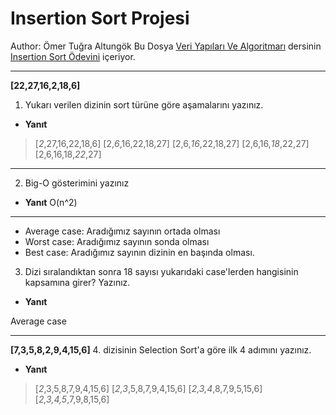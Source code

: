 # Insertion Sort Projesi
Author: Ömer Tuğra Altungök
Bu Dosya [Veri Yapıları Ve Algoritmarı](https://academy.patika.dev/courses/veri-yapilari-ve-algoritmalar) dersinin [Insertion Sort Ödevini](https://academy.patika.dev/courses/veri-yapilari-ve-algoritmalar/insertion-sort-proje) içeriyor.

***

**[22,27,16,2,18,6]**

1. Yukarı verilen dizinin sort türüne göre aşamalarını yazınız.

- **Yanıt**
>[*2*,27,16,22,18,6]
>[2,*6*,16,22,18,27]
>[2,6,*16*,22,18,27]
>[2,6,16,*18*,22,27]
>[2,6,16,18,*22*,27]

***

2. Big-O gösterimini yazınız

- **Yanıt**
 O(n^2)

***

- Average case: Aradığımız sayının ortada olması
- Worst case: Aradığımız sayının sonda olması
- Best case: Aradığımız sayının dizinin en başında olması.

3. Dizi sıralandıktan sonra 18 sayısı yukarıdaki case'lerden hangisinin kapsamına girer? Yazınız.

- **Yanıt**

Average case

***

**[7,3,5,8,2,9,4,15,6]**
4. dizisinin Selection Sort'a göre ilk 4 adımını yazınız.

- **Yanıt**
>[*2*,3,5,8,7,9,4,15,6]
>[*2,3*,5,8,7,9,4,15,6]
>[*2,3,4*,8,7,9,5,15,6]
>[*2,3,4,5*,7,9,8,15,6]